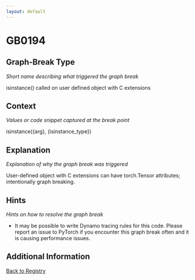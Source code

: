 ```yaml
---
layout: default
---
```

# GB0194

## Graph-Break Type
*Short name describing what triggered the graph break*

isinstance() called on user defined object with C extensions

## Context
*Values or code snippet captured at the break point*

isinstance({arg}, {isinstance_type})

## Explanation
*Explanation of why the graph break was triggered*

User-defined object with C extensions can have torch.Tensor attributes; intentionally graph breaking.

## Hints
*Hints on how to resolve the graph break*

- It may be possible to write Dynamo tracing rules for this code. Please report an issue to PyTorch if you encounter this graph break often and it is causing performance issues.


## Additional Information

<!-- ADDITIONAL INFORMATION START - Add custom information below this line -->

<!-- ADDITIONAL INFORMATION END -->

[Back to Registry](../index.html)
